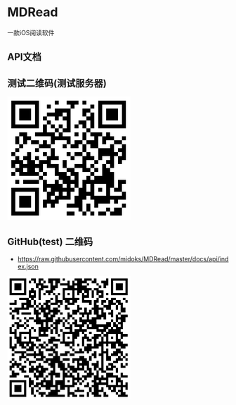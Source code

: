# MDRead

一款iOS阅读软件

## API文档


## 测试二维码(测试服务器)
[![测试API二维码](/docs/image/image.png)](/docs/image/image.png)

## GitHub(test) 二维码 
- https://raw.githubusercontent.com/midoks/MDRead/master/docs/api/index.json

[![测试API二维码](/docs/image/qrcode.png)](/docs/image/qrcode.png)